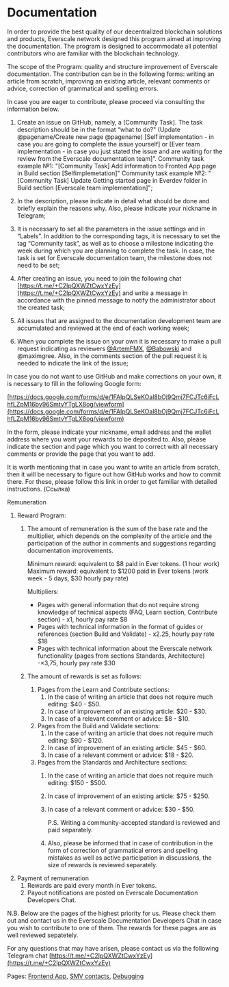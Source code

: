 # Documentation

In order to provide the best quality of our decentralized blockchain solutions and products, Everscale network designed this program aimed at improving the documentation. The program is designed to accommodate all potential contributors who are familiar with the blockchain technology.

The scope of the Program: quality and structure improvement of Everscale documentation. The contribution can be in the following forms: writing an article from scratch, improving an existing article, relevant comments or advice, correction of grammatical and spelling errors.

In case you are eager to contribute, please proceed via consulting the information below.

1. Create an issue on GitHub, namely, a [Community Task]. The task description should be in the format “what to do?" (Update @pagename/Create new page @pagename) [Self implementation - in case you are going to complete the issue yourself] or [Ever team implementation - in case you just stated the issue and are waiting for the review from the Everscale documentation team]”.
Community task example №1: "[Community Task] Add information to Fronted App page in Build section [Selfimplemetation]"
Community task example №2: "[Community Task] Update Getting started page in Everdev folder in Build section [Everscale team implementation]";

2. In the description, please indicate in detail what should be done and briefly explain the reasons why. Also, please indicate your nickname in Telegram;

3. It is necessary to set all the parameters in the issue settings and in “Labels”. In addition to the corresponding tags, it is necessary to set the tag “Community task”, as well as to choose a milestone indicating the week during which you are planning to complete the task. In case, the task is set for Everscale documentation team, the milestone does not need to be set;

4. After creating an issue, you need to join the following chat [https://t.me/+C2IpQXWZtCwxYzEy](https://t.me/+C2IpQXWZtCwxYzEy) and write a message in accordance with the pinned message to notify the administrator about the created task;

5. All issues that are assigned to the documentation development team are accumulated and reviewed at the end of each working week;

6. When you complete the issue on your own it is necessary to make a pull request indicating as reviewers [@ArtemFMX](https://t.me/ArtemFMX), [@Babowski](https://t.me/Babowski) and @maximgree. Also, in the comments section of the pull request it is needed to indicate the link of the issue;

In case you do not want to use GitHub and make corrections on your own, it is necessary to fill in the following Google form:

[https://docs.google.com/forms/d/e/1FAIpQLSeKOal8bOj9Qmj7FCJTc6iFcLhfLZpM16by96SmtvYTgLX8og/viewform](https://docs.google.com/forms/d/e/1FAIpQLSeKOal8bOj9Qmj7FCJTc6iFcLhfLZpM16by96SmtvYTgLX8og/viewform)

In the form, please indicate your nickname, email address and the wallet address where you want your rewards to be deposited to. Also, please indicate the section and page which you want to correct with all necessary comments or provide the page that you want to add.

It is worth mentioning that in case you want to write an article from scratch, then it will be necessary to figure out how GitHub works and how to commit there. For these, please follow this link in order to get familiar with detailed instructions. (Ссылка)

Remuneration

1. Reward Program:
    1.  The amount of remuneration is the sum of the base rate and the multiplier, which depends on the complexity of the article  and the participation of the author in  comments and suggestions regarding documentation improvements.
        
        Minimum reward: equivalent to $8 paid in Ever tokens. (1 hour work) Maximum reward: equivalent to $1200 paid in Ever tokens (work week - 5 days, $30 hourly pay rate)
        
        Multipliers:
        
        - Pages with general information that do not require strong knowledge of technical aspects (FAQ, Learn section, Contribute section) - x1, hourly pay rate $8
        - Pages with technical information in the format of guides or references (section Build and Validate) - x2.25, hourly pay rate $18
        - Pages with technical information about the Everscale network functionality (pages from sections Standards, Architecture) -×3,75, hourly pay rate $30
    2. The amount of rewards is set as follows:
        1. Pages from the Learn and Contribute sections:
            1. In the case of writing an article that does not require much editing: $40 - $50.
            2. In case of improvement of an existing article: $20 - $30.
            3. In case of a relevant comment or advice: $8 - $10.
        2. Pages from the Build and Validate sections:
            1. In the case of writing an article that does not require much editing: $90 - $120.
            2. In case of improvement of an existing article: $45 - $60.
            3. In case of a relevant comment or advice: $18 - $20.
        3. Pages from the Standards and Architecture sections:
            1. In the case of writing an article that does not require much editing: $150 - $500.
            2. In case of improvement of an existing article: $75 - $250.
            3. In case of a relevant comment or advice: $30 - $50.
                
                P.S. Writing a community-accepted standard is reviewed and paid separately.
                
            4. Also, please be informed that in case of contribution in the form of correction of grammatical errors and spelling mistakes as well as active participation in discussions, the size of rewards is reviewed separately.
2. Payment of remuneration
    1. Rewards are paid every month in Ever tokens.
    2. Payout notifications are posted on Everscale Documentation Developers Chat.
    

N.B. Below are the pages of the highest priority for us. Please check them out and contact us in the Everscale Documentation Developers Chat in case you wish to contribute to one of them. The rewards for these pages are as well reviewed sepatetely.

For any questions that may have arisen, please contact us via the following Telegram chat [https://t.me/+C2IpQXWZtCwxYzEy](https://t.me/+C2IpQXWZtCwxYzEy)

Pages: [Frontend App](https://docs.everscale.network/develop/smart-contract/frontend-app), [SMV contacts](https://docs.everscale.network/develop/smart-contract/smv-contracts), [Debugging](https://docs.everscale.network/develop/smart-contract/debugging)
